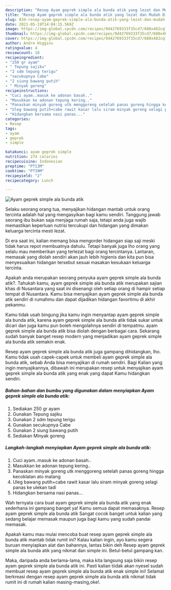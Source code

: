 ```yaml
---
description: "Resep Ayam geprek simple ala bunda atik yang lezat dan Mudah Dibuat"
title: "Resep Ayam geprek simple ala bunda atik yang lezat dan Mudah Dibuat"
slug: 834-resep-ayam-geprek-simple-ala-bunda-atik-yang-lezat-dan-mudah-dibuat
date: 2021-05-19T14:04:15.569Z
image: https://img-global.cpcdn.com/recipes/9d42769333f35cd7/680x482cq70/ayam-geprek-simple-ala-bunda-atik-foto-resep-utama.jpg
thumbnail: https://img-global.cpcdn.com/recipes/9d42769333f35cd7/680x482cq70/ayam-geprek-simple-ala-bunda-atik-foto-resep-utama.jpg
cover: https://img-global.cpcdn.com/recipes/9d42769333f35cd7/680x482cq70/ayam-geprek-simple-ala-bunda-atik-foto-resep-utama.jpg
author: Andre Higgins
ratingvalue: 4
reviewcount: 10
recipeingredient:
- "250 gr ayam"
- " Tepung sajiku"
- "2 sdm tepung terigu"
- "secukupnya Cabe"
- "2 siung bawang putih"
- " Minyak goreng"
recipeinstructions:
- "Cuci ayam..masuk ke adonan basah.."
- "Masukkan ke adonan tepung kering.."
- "Panaskan minyak goreng utk menggoreng setelah panas goreng hingga kecoklatan ato matang"
- "Uleg bawang putih+cabe rawit kasar lalu siram minyak goreng selagi panas ke ulekan tadi"
- "Hidangkan bersama nasi panas..."
categories:
- Resep
tags:
- ayam
- geprek
- simple

katakunci: ayam geprek simple 
nutrition: 274 calories
recipecuisine: Indonesian
preptime: "PT13M"
cooktime: "PT39M"
recipeyield: "2"
recipecategory: Lunch

---
```



![Ayam geprek simple ala bunda atik](https://img-global.cpcdn.com/recipes/9d42769333f35cd7/680x482cq70/ayam-geprek-simple-ala-bunda-atik-foto-resep-utama.jpg)

Selaku seorang orang tua, menyajikan hidangan mantab untuk orang tercinta adalah hal yang mengasyikan bagi kamu sendiri. Tanggung jawab seorang ibu bukan saja menjaga rumah saja, tetapi anda juga wajib memastikan keperluan nutrisi tercukupi dan hidangan yang dimakan keluarga tercinta mesti lezat.

Di era  saat ini, kalian memang bisa mengorder hidangan siap saji meski tidak harus repot membuatnya dahulu. Tetapi banyak juga lho orang yang selalu mau memberikan yang terlezat bagi orang tercintanya. Lantaran, memasak yang diolah sendiri akan jauh lebih higienis dan kita pun bisa menyesuaikan hidangan tersebut sesuai masakan kesukaan keluarga tercinta. 



Apakah anda merupakan seorang penyuka ayam geprek simple ala bunda atik?. Tahukah kamu, ayam geprek simple ala bunda atik merupakan sajian khas di Nusantara yang saat ini disenangi oleh setiap orang di hampir setiap tempat di Nusantara. Kamu bisa menyajikan ayam geprek simple ala bunda atik sendiri di rumahmu dan dapat dijadikan hidangan favoritmu di akhir pekanmu.

Kamu tidak usah bingung jika kamu ingin menyantap ayam geprek simple ala bunda atik, karena ayam geprek simple ala bunda atik tidak sukar untuk dicari dan juga kamu pun boleh mengolahnya sendiri di tempatmu. ayam geprek simple ala bunda atik bisa diolah dengan berbagai cara. Sekarang sudah banyak banget resep modern yang menjadikan ayam geprek simple ala bunda atik semakin enak.

Resep ayam geprek simple ala bunda atik juga gampang dihidangkan, lho. Kamu tidak usah capek-capek untuk membeli ayam geprek simple ala bunda atik, sebab Anda bisa menyajikan di rumah sendiri. Bagi Kalian yang ingin menyajikannya, dibawah ini merupakan resep untuk menyajikan ayam geprek simple ala bunda atik yang enak yang dapat Kamu hidangkan sendiri.

<!--inarticleads1-->

##### Bahan-bahan dan bumbu yang digunakan dalam menyiapkan Ayam geprek simple ala bunda atik:

1. Sediakan 250 gr ayam
1. Gunakan  Tepung sajiku
1. Gunakan 2 sdm tepung terigu
1. Gunakan secukupnya Cabe
1. Gunakan 2 siung bawang putih
1. Sediakan  Minyak goreng




<!--inarticleads2-->

##### Langkah-langkah menyiapkan Ayam geprek simple ala bunda atik:

1. Cuci ayam..masuk ke adonan basah..
1. Masukkan ke adonan tepung kering..
1. Panaskan minyak goreng utk menggoreng setelah panas goreng hingga kecoklatan ato matang
1. Uleg bawang putih+cabe rawit kasar lalu siram minyak goreng selagi panas ke ulekan tadi
1. Hidangkan bersama nasi panas...




Wah ternyata cara buat ayam geprek simple ala bunda atik yang enak sederhana ini gampang banget ya! Kamu semua dapat memasaknya. Resep ayam geprek simple ala bunda atik Sangat cocok banget untuk kalian yang sedang belajar memasak maupun juga bagi kamu yang sudah pandai memasak.

Apakah kamu mau mulai mencoba buat resep ayam geprek simple ala bunda atik mantab tidak rumit ini? Kalau kalian ingin, ayo kamu segera buruan menyiapkan alat dan bahannya, lantas bikin deh Resep ayam geprek simple ala bunda atik yang nikmat dan simple ini. Betul-betul gampang kan. 

Maka, daripada anda berlama-lama, maka kita langsung saja bikin resep ayam geprek simple ala bunda atik ini. Pasti kalian tiidak akan nyesel sudah membuat resep ayam geprek simple ala bunda atik enak simple ini! Selamat berkreasi dengan resep ayam geprek simple ala bunda atik nikmat tidak rumit ini di rumah kalian masing-masing,oke!.

